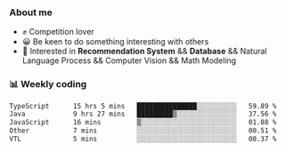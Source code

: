 ### About me

- ✊ Competition lover
- 😀 Be keen to do something interesting with others
- 🎈 Interested in **Recommendation System** && **Database** && Natural Language Process && Computer Vision && Math Modeling


### 📊 Weekly coding
<!--START_SECTION:waka-->

```txt
TypeScript      15 hrs 5 mins   ███████████████░░░░░░░░░░   59.89 %
Java            9 hrs 27 mins   █████████▒░░░░░░░░░░░░░░░   37.56 %
JavaScript      16 mins         ▒░░░░░░░░░░░░░░░░░░░░░░░░   01.08 %
Other           7 mins          ░░░░░░░░░░░░░░░░░░░░░░░░░   00.51 %
VTL             5 mins          ░░░░░░░░░░░░░░░░░░░░░░░░░   00.37 %
```

<!--END_SECTION:waka-->
